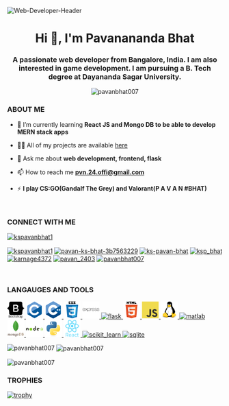![Web-Developer-Header](https://itchronicles.com/wp-content/uploads/2021/04/Optimized-Illustration-from-Adobe-Stock-for-ITC-Post-on-AI-in-Game-Development-1536x864.jpeg)

<h1 align="center">Hi 👋, I'm Pavanananda Bhat </h1>
<h3 align="center">A passionate web developer from Bangalore, India. I am also interested in game development. I am pursuing a B. Tech degree at Dayananda Sagar University.</h3>

<p align="center"> <img src="https://komarev.com/ghpvc/?username=pavanbhat007&label=Profile%20views&color=0e75b6&style=flat" alt="pavanbhat007" /> </p>

<h3>ABOUT ME</h3>

- 🌱 I’m currently learning **React JS and Mongo DB to be able to develop MERN stack apps**

- 👨‍💻 All of my projects are available [here](https://brilliant-trifle-88d9ec.netlify.app/)

- 💬 Ask me about **web development, frontend, flask**

- 📫 How to reach me **pvn.24.offi@gmail.com**

- ⚡ **I play CS:GO(Gandalf The Grey) and Valorant(P A V A N #BHAT)**

<br>
<h3 align="left">CONNECT WITH ME</h3>
<p align="left"> <a href="https://twitter.com/kspavanbhat1" target="blank"><img src="https://img.shields.io/twitter/follow/kspavanbhat1?logo=twitter&style=for-the-badge" alt="kspavanbhat1" /></a> </p>
<p align="left">
<a href="https://twitter.com/kspavanbhat1" target="blank"><img align="center" src="https://raw.githubusercontent.com/rahuldkjain/github-profile-readme-generator/master/src/images/icons/Social/twitter.svg" alt="kspavanbhat1" height="30" width="40" /></a>
<a href="https://linkedin.com/in/pavan-ks-bhat-3b7563229" target="blank"><img align="center" src="https://raw.githubusercontent.com/rahuldkjain/github-profile-readme-generator/master/src/images/icons/Social/linked-in-alt.svg" alt="pavan-ks-bhat-3b7563229" height="30" width="40" /></a>
<a href="https://stackoverflow.com/users/ks-pavan-bhat" target="blank"><img align="center" src="https://raw.githubusercontent.com/rahuldkjain/github-profile-readme-generator/master/src/images/icons/Social/stack-overflow.svg" alt="ks-pavan-bhat" height="30" width="40" /></a>
<a href="https://instagram.com/ksp_bhat" target="blank"><img align="center" src="https://raw.githubusercontent.com/rahuldkjain/github-profile-readme-generator/master/src/images/icons/Social/instagram.svg" alt="ksp_bhat" height="30" width="40" /></a>
<a href="https://www.youtube.com/channel/UCVGeS4c4oVRuCilxTaPYTCw" target="blank"><img align="center" src="https://raw.githubusercontent.com/rahuldkjain/github-profile-readme-generator/master/src/images/icons/Social/youtube.svg" alt="karnage4372" height="30" width="40" /></a>
<a href="https://www.codechef.com/users/pavan_2403" target="blank"><img align="center" src="https://cdn.jsdelivr.net/npm/simple-icons@3.1.0/icons/codechef.svg" alt="pavan_2403" height="30" width="40" /></a>
<a href="https://www.leetcode.com/pavanbhat007" target="blank"><img align="center" src="https://raw.githubusercontent.com/rahuldkjain/github-profile-readme-generator/master/src/images/icons/Social/leet-code.svg" alt="pavanbhat007" height="30" width="40" /></a>
</p>
<br>
<h3 align="left">LANGAUGES AND TOOLS</h3>
<p align="left"> <a href="https://getbootstrap.com" target="_blank" rel="noreferrer"> <img src="https://raw.githubusercontent.com/devicons/devicon/master/icons/bootstrap/bootstrap-plain-wordmark.svg" alt="bootstrap" width="40" height="40"/> </a> <a href="https://www.cprogramming.com/" target="_blank" rel="noreferrer"> <img src="https://raw.githubusercontent.com/devicons/devicon/master/icons/c/c-original.svg" alt="c" width="40" height="40"/> </a> <a href="https://www.w3schools.com/cpp/" target="_blank" rel="noreferrer"> <img src="https://raw.githubusercontent.com/devicons/devicon/master/icons/cplusplus/cplusplus-original.svg" alt="cplusplus" width="40" height="40"/> </a> <a href="https://www.w3schools.com/css/" target="_blank" rel="noreferrer"> <img src="https://raw.githubusercontent.com/devicons/devicon/master/icons/css3/css3-original-wordmark.svg" alt="css3" width="40" height="40"/> </a> <a href="https://expressjs.com" target="_blank" rel="noreferrer"> <img src="https://raw.githubusercontent.com/devicons/devicon/master/icons/express/express-original-wordmark.svg" alt="express" width="40" height="40"/> </a> <a href="https://flask.palletsprojects.com/" target="_blank" rel="noreferrer"> <img src="https://www.vectorlogo.zone/logos/pocoo_flask/pocoo_flask-icon.svg" alt="flask" width="40" height="40"/> </a> <a href="https://www.w3.org/html/" target="_blank" rel="noreferrer"> <img src="https://raw.githubusercontent.com/devicons/devicon/master/icons/html5/html5-original-wordmark.svg" alt="html5" width="40" height="40"/> </a> <a href="https://developer.mozilla.org/en-US/docs/Web/JavaScript" target="_blank" rel="noreferrer"> <img src="https://raw.githubusercontent.com/devicons/devicon/master/icons/javascript/javascript-original.svg" alt="javascript" width="40" height="40"/> </a> <a href="https://www.linux.org/" target="_blank" rel="noreferrer"> <img src="https://raw.githubusercontent.com/devicons/devicon/master/icons/linux/linux-original.svg" alt="linux" width="40" height="40"/> </a> <a href="https://www.mathworks.com/" target="_blank" rel="noreferrer"> <img src="https://upload.wikimedia.org/wikipedia/commons/2/21/Matlab_Logo.png" alt="matlab" width="40" height="40"/> </a> <a href="https://www.mongodb.com/" target="_blank" rel="noreferrer"> <img src="https://raw.githubusercontent.com/devicons/devicon/master/icons/mongodb/mongodb-original-wordmark.svg" alt="mongodb" width="40" height="40"/> </a> <a href="https://nodejs.org" target="_blank" rel="noreferrer"> <img src="https://raw.githubusercontent.com/devicons/devicon/master/icons/nodejs/nodejs-original-wordmark.svg" alt="nodejs" width="40" height="40"/> </a> <a href="https://www.python.org" target="_blank" rel="noreferrer"> <img src="https://raw.githubusercontent.com/devicons/devicon/master/icons/python/python-original.svg" alt="python" width="40" height="40"/> </a> <a href="https://reactjs.org/" target="_blank" rel="noreferrer"> <img src="https://raw.githubusercontent.com/devicons/devicon/master/icons/react/react-original-wordmark.svg" alt="react" width="40" height="40"/> </a> <a href="https://scikit-learn.org/" target="_blank" rel="noreferrer"> <img src="https://upload.wikimedia.org/wikipedia/commons/0/05/Scikit_learn_logo_small.svg" alt="scikit_learn" width="40" height="40"/> </a> <a href="https://www.sqlite.org/" target="_blank" rel="noreferrer"> <img src="https://www.vectorlogo.zone/logos/sqlite/sqlite-icon.svg" alt="sqlite" width="40" height="40"/> </a> </p>

<p><img align="left" src="https://github-readme-stats.vercel.app/api/top-langs?username=pavanbhat007&show_icons=true&theme=radical&hide_border=true&locale=en&layout=compact" alt="pavanbhat007" /></p>

<p>&nbsp;<img align="center" src="https://github-readme-stats.vercel.app/api?username=pavanbhat007&show_icons=true&theme=radical&hide_border=true&locale=en" alt="pavanbhat007" /></p>

<p><img align="center" src="https://github-readme-streak-stats.herokuapp.com/?user=pavanbhat007&theme=dark" alt="pavanbhat007" /></p>

<h3>TROPHIES</h3>

[![trophy](https://github-profile-trophy.vercel.app/?username=pavanbhat007&theme=discord&no-bg=true&no-frame=true&margin-h=12)](https://github.com/ryo-ma/github-profile-trophy)
